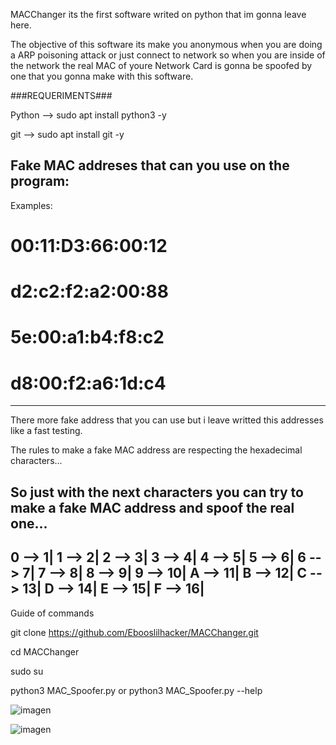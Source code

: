MACChanger its the first software writed on python that im gonna leave here.

The objective of this software its make you anonymous when you are doing a ARP poisoning attack or just connect to network so when you are inside of the network the real MAC of youre Network Card is gonna be spoofed by one that you gonna make with this software.

###REQUERIMENTS###

Python --> sudo apt install python3 -y

git --> sudo apt install git -y 


Fake MAC addreses that can you use on the program:
----------------------------------------------------------------------------------------------------
Examples: 

# 00:11:D3:66:00:12
# d2:c2:f2:a2:00:88
# 5e:00:a1:b4:f8:c2
# d8:00:f2:a6:1d:c4
----------------------------------------------------------------------------------------------------
There more fake address that you can use but i leave writted this addresses like a fast testing.

The rules to make a fake MAC address are respecting the hexadecimal characters...

So just with the next characters you can try to make a fake MAC address and spoof the real one...
----------------------------------------------------------------------------------------------------
0 --> 1| 
1 --> 2|
2 --> 3| 
3 --> 4| 
4 --> 5| 
5 --> 6| 
6 --> 7| 
7 --> 8| 
8 --> 9| 
9 --> 10| 
A --> 11| 
B --> 12| 
C --> 13| 
D --> 14| 
E --> 15| 
F --> 16|
----------------------------------------------------------------------------------------------------

Guide of commands

git clone https://github.com/Ebooslilhacker/MACChanger.git

cd MACChanger

sudo su

python3 MAC_Spoofer.py or python3 MAC_Spoofer.py --help



![imagen](https://user-images.githubusercontent.com/83958340/209678811-1258086b-7901-4e36-8220-294b58250aa5.png)







![imagen](https://user-images.githubusercontent.com/83958340/209678516-18bcb729-999c-4347-9cc8-4655630df829.png)
